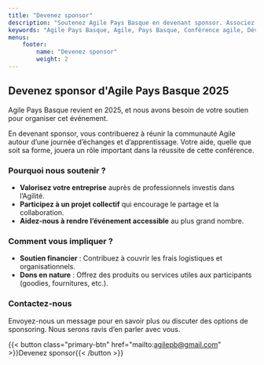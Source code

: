 ```yaml
---
title: "Devenez sponsor"
description: "Soutenez Agile Pays Basque en devenant sponsor. Associez votre image à un événement agile à taille humaine, rencontrez une audience passionnée et profitez d’une visibilité locale."
keywords: "Agile Pays Basque, Agile, Pays Basque, Conférence agile, Développement logiciel, Product management, UX design, Facilitation, Open space, Ateliers, Communauté agile, Partage d’expériences, Ambiance conviviale, Événement agile, Accessibilité, Inclusion, Collaboration, Mer et montagne, Gastronomie locale, Réseautage, Innovation technologique"
menus:
    footer:
        name: "Devenez sponsor"
        weight: 2
---
```


## Devenez sponsor d'Agile Pays Basque 2025

Agile Pays Basque revient en 2025, et nous avons besoin de votre soutien pour organiser cet événement.

En devenant sponsor, vous contribuerez à réunir la communauté Agile autour d’une journée d’échanges et d’apprentissage. Votre aide, quelle que soit sa forme, jouera un rôle important dans la réussite de cette conférence.

### Pourquoi nous soutenir ?

- **Valorisez votre entreprise** auprès de professionnels investis dans l’Agilité.
- **Participez à un projet collectif** qui encourage le partage et la collaboration.
- **Aidez-nous à rendre l’événement accessible** au plus grand nombre.

### Comment vous impliquer ?

- **Soutien financier** : Contribuez à couvrir les frais logistiques et organisationnels.
- **Dons en nature** : Offrez des produits ou services utiles aux participants (goodies, fournitures, etc.).

### Contactez-nous

Envoyez-nous un message pour en savoir plus ou discuter des options de sponsoring. Nous serons ravis d’en parler avec vous.

{{< button class="primary-btn" href="mailto:agilepb@gmail.com" >}}Devenez sponsor{{< /button >}}
